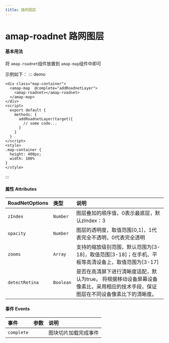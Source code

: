 ```yaml
---
title: 路网图层
---
```

# amap-roadnet  路网图层
#### 基本用法
将 `amap-roadnet`组件放置到 `amap-map`组件中即可

示例如下：
::: demo
```vue
<div class="map-container">
  <amap-map  @complete="addRoadnetLayer">
    <amap-roadnet></amap-roadnet>
  </amap-map>
</div>
<script>
  export default {
    methods: {
      addRoadnetLayer(target){
        // some code...
      }
    }
  }
</script>
<style>
.map-container {
  height: 400px;
  width: 100%
}
</style>
```
:::
#### 属性  Attributes
| RoadNetOptions | 类型      | 说明                                                         |
| :------------- | :-------- | :----------------------------------------------------------- |
| `zIndex`       | `Number`  | 图层叠加的顺序值，0表示最底层，默认zIndex：3                 |
| `opacity`      | `Number`   | 图层的透明度，取值范围[0,1]，1代表完全不透明，0代表完全透明  |
| `zooms`        | `Array`   | 支持的缩放级别范围，默认范围为[3-18]，取值范围[3-18]；在手机、平板等高清设备上，取值范围为[3-17] |
| `detectRetina` | `Boolean` | 是否在高清屏下进行清晰度适配，默认为true。 将根据移动设备屏幕设备像素比，采用相应的技术手段，保证图层在不同设备像素比下的清晰度。 |

#### 事件 Events
| 事件       | 参数 | 说明                 |
| :--------- | :--- | :------------------- |
| `complete` |      | 图块切片加载完成事件 |